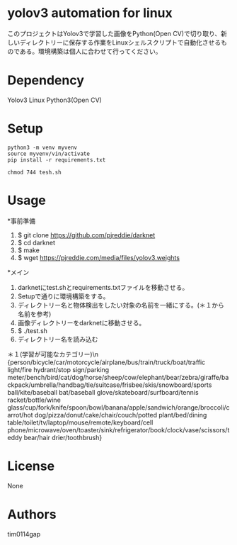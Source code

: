 # yolov3 automation for linux
このプロジェクトはYolov3で学習した画像をPython(Open CV)で切り取り、新しいディレクトリーに保存する作業をLinuxシェルスクリプトで自動化させるものである。環境構築は個人に合わせて行ってください。

# Dependency
Yolov3
Linux 
Python3(Open CV)

# Setup
```
python3 -m venv myvenv
source myvenv/vin/activate
pip install -r requirements.txt

chmod 744 tesh.sh
```
# Usage
*事前準備
1. $ git clone https://github.com/pjreddie/darknet
2. $ cd darknet
3. $ make
4. $ wget https://pjreddie.com/media/files/yolov3.weights

*メイン
1. darknetにtest.shとrequirements.txtファイルを移動させる。 
2. Setupで通りに環境構築をする。
3. ディレクトリー名と物体検出をしたい対象の名前を一緒にする。(＊１から名前を参考)
4. 画像ディレクトリーをdarknetに移動させる。
5. $ ./test.sh
6. ディレクトリー名を読み込む


＊１(学習が可能なカテゴリー)\n
{person/bicycle/car/motorcycle/airplane/bus/train/truck/boat/traffic light/fire hydrant/stop sign/parking meter/bench/bird/cat/dog/horse/sheep/cow/elephant/bear/zebra/giraffe/backpack/umbrella/handbag/tie/suitcase/frisbee/skis/snowboard/sports ball/kite/baseball bat/baseball glove/skateboard/surfboard/tennis racket/bottle/wine glass/cup/fork/knife/spoon/bowl/banana/apple/sandwich/orange/broccoli/carrot/hot dog/pizza/donut/cake/chair/couch/potted plant/bed/dining table/toilet/tv/laptop/mouse/remote/keyboard/cell phone/microwave/oven/toaster/sink/refrigerator/book/clock/vase/scissors/teddy bear/hair drier/toothbrush}

# License
None

# Authors
tim0114gap
